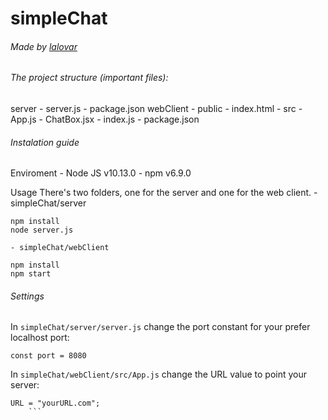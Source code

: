 # simpleChat
###### Made by [lalovar](https://github.com/Lalovar)


###### The project structure (important files):
server
    - server.js
    - package.json
webClient
    - public
        - index.html
    - src
        - App.js
        - ChatBox.jsx
        - index.js
    - package.json
        

###### Instalation guide
Enviroment
    - Node JS v10.13.0
    - npm v6.9.0

Usage
There's two folders, one for the server and one for the web client.
    - simpleChat/server
```
npm install
node server.js
```
    - simpleChat/webClient
```
npm install
npm start
```
            
            
###### Settings
In `simpleChat/server/server.js` change the port constant for your prefer localhost port:
```
const port = 8080
```
In `simpleChat/webClient/src/App.js` change the URL value to point your server:
```
URL = "yourURL.com";
    ```
    
